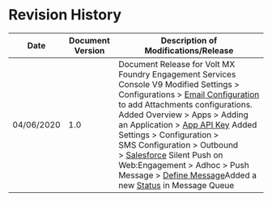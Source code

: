                             

Revision History
================

  
| **Date** | **Document Version** | **Description of Modifications/Release** |
| --- | --- | --- |
| 04/06/2020 | 1.0 | Document Release for Volt MX Foundry Engagement Services Console V9 Modified Settings > Configurations > [Email Configuration](Administration/Email_Configuration.md) to add Attachments configurations. Added Overview > Apps > Adding an Application > [App API Key](Apps/AppAPIKey.md#Archival) Added Settings > Configuration > SMS Configuration > Outbound > [Salesforce](Administration/SMS_Configuration.md#salesforce) Silent Push on Web:Engagement > Adhoc > Push Message > [Define Message](Adhoc/General_Channel_Type_Push_Message.md#NA)Added a new [Status](Status/Message_Queue_tab.md#NA) in Message Queue |
